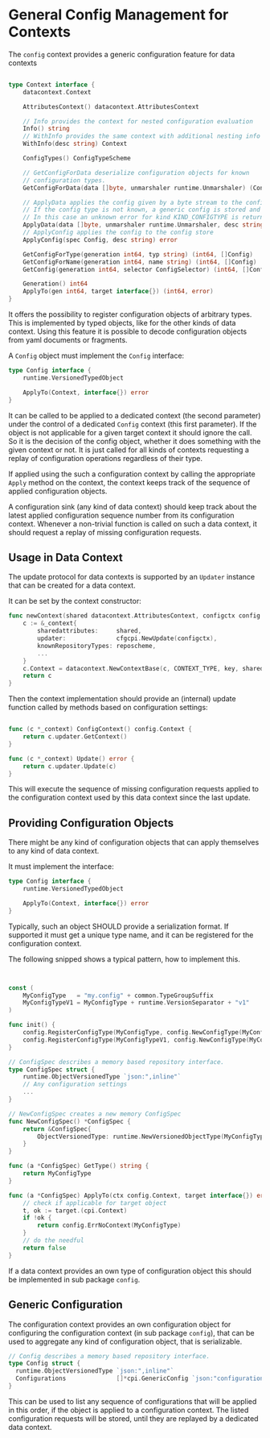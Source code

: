 # General Config Management for Contexts

The `config` context provides a generic configuration feature for data contexts

```go

type Context interface {
	datacontext.Context

	AttributesContext() datacontext.AttributesContext

	// Info provides the context for nested configuration evaluation
	Info() string
	// WithInfo provides the same context with additional nesting info
	WithInfo(desc string) Context

	ConfigTypes() ConfigTypeScheme

	// GetConfigForData deserialize configuration objects for known
	// configuration types.
	GetConfigForData(data []byte, unmarshaler runtime.Unmarshaler) (Config, error)

	// ApplyData applies the config given by a byte stream to the config store
	// If the config type is not known, a generic config is stored and returned.
	// In this case an unknown error for kind KIND_CONFIGTYPE is returned.
	ApplyData(data []byte, unmarshaler runtime.Unmarshaler, desc string) (Config, error)
	// ApplyConfig applies the config to the config store
	ApplyConfig(spec Config, desc string) error

	GetConfigForType(generation int64, typ string) (int64, []Config)
	GetConfigForName(generation int64, name string) (int64, []Config)
	GetConfig(generation int64, selector ConfigSelector) (int64, []Config)

	Generation() int64
	ApplyTo(gen int64, target interface{}) (int64, error)
}
```

It offers the possibility to register configuration objects of arbitrary types.
This is implemented by typed objects, like for the other kinds of data context.
Using this feature it is possible to decode configuration objects from
yaml documents or fragments.

A `Config` object must implement the `Config` interface:

```go
type Config interface {
	runtime.VersionedTypedObject

	ApplyTo(Context, interface{}) error
}
```

It can be called to be applied to a dedicated context (the second parameter)
under the control of a dedicated `Config` context (this first parameter).
If the object is not applicable for a given target context it should
ignore the call. So it is the decision of the config object, whether
it does something with the given context or not. It is just called for all
kinds of contexts requesting a replay of configuration operations regardless
of their type.

If applied using the such a configuration context by calling the appropriate
`Apply` method on  the context, the context keeps track of the sequence of
applied configuration  objects.

A configuration sink (any kind of data context) should keep track about
the latest applied configuration sequence number from its configuration context.
Whenever a non-trivial function is called on such a data context, it should request
a replay of missing configuration requests.

## Usage in Data Context

The update protocol for data contexts is supported by an `Updater` instance
that can be created for a data context.

It can be set by the context constructor:

```go
func newContext(shared datacontext.AttributesContext, configctx config.Context, reposcheme RepositoryTypeScheme, logger logging.Context) Context {
	c := &_context{
		sharedattributes:     shared,
		updater:              cfgcpi.NewUpdate(configctx),
		knownRepositoryTypes: reposcheme,
		...
	}
	c.Context = datacontext.NewContextBase(c, CONTEXT_TYPE, key, shared.GetAttributes(), logger)
	return c
}
```

Then the context implementation should provide an (internal) update function
called by methods based on configuration settings:

```go

func (c *_context) ConfigContext() config.Context {
	return c.updater.GetContext()
}

func (c *_context) Update() error {
	return c.updater.Update(c)
}
```

This will execute the sequence of missing configuration requests applied
to the configuration context used by this data context since the last update.

## Providing Configuration Objects

There might be any kind of configuration objects that can apply
themselves to any kind of data context.

It must implement the interface:

```go
type Config interface {
	runtime.VersionedTypedObject

	ApplyTo(Context, interface{}) error
}
```

Typically, such an object SHOULD provide a serialization format.
If supported it must get a unique type name, and it can be
registered for the configuration context.

The following snipped shows a typical pattern, how to implement this.

```go


const (
	MyConfigType   = "my.config" + common.TypeGroupSuffix
	MyConfigTypeV1 = MyConfigType + runtime.VersionSeparator + "v1"
)

func init() {
	config.RegisterConfigType(MyConfigType, config.NewConfigType(MyConfigType, &ConfigSpec{}))
	config.RegisterConfigType(MyConfigTypeV1, config.NewConfigType(MyConfigTypeV1, &ConfigSpec{}))
}

// ConfigSpec describes a memory based repository interface.
type ConfigSpec struct {
	runtime.ObjectVersionedType `json:",inline"`
	// Any configuration settings
	...
}

// NewConfigSpec creates a new memory ConfigSpec
func NewConfigSpec() *ConfigSpec {
	return &ConfigSpec{
		ObjectVersionedType: runtime.NewVersionedObjectType(MyConfigType),
	}
}

func (a *ConfigSpec) GetType() string {
	return MyConfigType
}

func (a *ConfigSpec) ApplyTo(ctx config.Context, target interface{}) error {
	// check if applicable for target object
	t, ok := target.(cpi.Context)
	if !ok {
		return config.ErrNoContext(MyConfigType)
	}
	// do the needful
	return false
}
```

If a data context provides an own type of configuration object this should
be implemented in sub package `config`.

## Generic Configuration

The configuration context provides an own configuration object for configuring
the configuration context (in sub package
`config`), that can be used to aggregate any kind of configuration object,
that is serializable.


```go
// Config describes a memory based repository interface.
type Config struct {
  runtime.ObjectVersionedType `json:",inline"`
  Configurations              []*cpi.GenericConfig `json:"configurations"`
}
```

This can be used to list any sequence of configurations that will be applied
in this order, if the object is applied to a configuration context.
The listed configuration requests will be stored, until they are replayed by a
dedicated data context.
